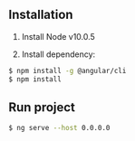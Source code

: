 
<!-- ![VDSMART](http://27.71.228.53:9002/SmartClass/assets/img/smartclass-mini.png) -->

## Installation

1. Install Node v10.0.5

2. Install dependency:

``` bash
$ npm install -g @angular/cli
$ npm install
```

## Run project

``` bash
$ ng serve --host 0.0.0.0
```